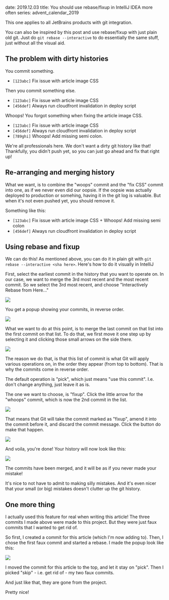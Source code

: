 date: 2019.12.03
title: You should use rebase/fixup in IntelliJ IDEA more often
series: advent_calendar_2019

This one applies to all JetBrains products with git integration.

You can also be inspired by this post and use rebase/fixup with just plain old git. Just do `git rebase --interactive` to do essentially the same stuff, just without all the visual aid.


## The problem with dirty histories

You commit something.

* `[123abc]` Fix issue with article image CSS

Then you commit something else.

* `[123abc]` Fix issue with article image CSS
* `[456def]` Always run cloudfront invalidation in deploy script

Whoops! You forgot something when fixing the article image CSS.

* `[123abc]` Fix issue with article image CSS
* `[456def]` Always run cloudfront invalidation in deploy script
* `[789ghi]` Whoops! Add missing semi colon.

We're all professionals here. We don't want a dirty git history like that! Thankfully, you didn't push yet, so you can just go ahead and fix that right up!

## Re-arranging and merging history

What we want, is to combine the "woops" commit and the "fix CSS" commit into one, as if we never even did our oopsie. If the oopsie was actually deployed to production or somehing, having it in the git log is valuable. But when it's not even pushed yet, you should remove it. 

Something like this:

* `[123abc]` Fix issue with article image CSS + Whoops! Add missing semi colon
* `[456def]` Always run cloudfront invalidation in deploy script

## Using rebase and fixup

We can do this! As mentioned above, you can do it in plain git with `git rebase --interactive <sha here>`. Here's how to do it visually in IntelliJ

First, select the earliest commit in the history that you want to operate on. In our case, we want to merge the 3rd most recent and the most recent commit. So we select the 3rd most recent, and choose "Interactively Rebase from Here..."

<p><img src="/static/posts/intellij_rebase_fixup/step_1.jpg">

You get a popup showing your commits, in reverse order.

<p style="margin-right: 20%"><img src="/static/posts/intellij_rebase_fixup/step_2.jpg">

What we want to do at this point, is to merge the last commit on that list into the first commit on that list. To do that, we first move it one step up by selecting it and clicking those small arrows on the side there.

<p style="margin-right: 20%"><img src="/static/posts/intellij_rebase_fixup/step_3.jpg">

The reason we do that, is that this list of commit is what Git will apply various operations on, in the order they appear (from top to bottom). That is why the commits come in reverse order.

The default operation is "pick", which just means "use this commit". I.e. don't change anything, just leave it as is.

The one we want to choose, is "fixup". Click the little arrow for the "whoops" commit, which is now the 2nd commit in the list.

<p style="margin-right: 20%"><img src="/static/posts/intellij_rebase_fixup/step_4.jpg">

That means that Git will take the commit marked as "fixup", amend it into the commit before it, and discard the commit message. Click the button do make that happen.

<p style="margin-right: 20%"><img src="/static/posts/intellij_rebase_fixup/step_5.jpg">

And voila, you're done! Your history will now look like this:

<p><img src="/static/posts/intellij_rebase_fixup/step_6.jpg">

The commits have been merged, and it will be as if you never made your mistake!

It's nice to not have to admit to making silly mistakes. And it's even nicer that your small (or big) mistakes doesn't clutter up the git history.


## One more thing

I actually used this feature for real when writing this article! The three commits I made above were made to this project. But they were just faux commits that I wanted to get rid of.

So first, I created a commit for this article (which I'm now adding to). Then, I chose the first faux commit and started a rebase. I made the popup look like this:

<p style="margin-right: 20%"><img src="/static/posts/intellij_rebase_fixup/real_step.jpg">

I moved the commit for this article to the top, and let it stay on "pick". Then I picked "skip" - i.e. get rid of - my two faux commits.

And just like that, they are gone from the project.

Pretty nice!
